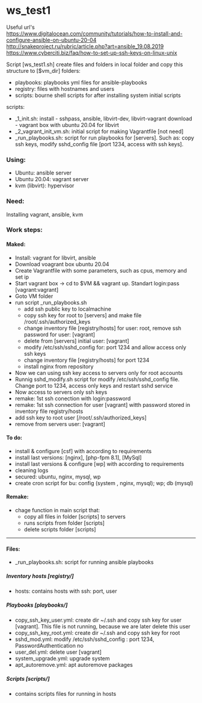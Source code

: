 # ws_test1

Useful url's \
https://www.digitalocean.com/community/tutorials/how-to-install-and-configure-ansible-on-ubuntu-20-04 \
http://snakeproject.ru/rubric/article.php?art=ansible_19.08.2019 \
https://www.cyberciti.biz/faq/how-to-set-up-ssh-keys-on-linux-unix 

Script [ws_test1.sh] create files and folders in local folder and copy this structure to [$vm_dir]
 folders: 
  * playbooks: playbooks yml files for ansible-playbooks
  * registry:  files with hostnames and users
  * scripts:   bourne shell scripts for after installing system initial scripts
 
 scripts:
  * _1_init.sh: install - sshpass, ansible, libvirt-dev, libvirt-vagrant
                    download - vagrant box with ubuntu 20.04 for libvirt
  * _2_vagrant_init_vm.sh: initial script for making Vagrantfile [not need]
  * _run_playbooks.sh: script for run playbooks for [servers]. Such as: copy ssh keys, modify sshd_config file [port 1234, access with ssh keys].
          
### Using:
  * Ubuntu: ansible server
  * Ubuntu 20.04: vagrant server
  * kvm (libvirt): hypervisor
### Need:
  Installing vagrant, ansible, kvm
  
### Work steps:
 #### Maked:
  - Install: vagrant for libvirt, ansible
  - Download voagrant box ubuntu 20.04
  - Create Vagrantfile with some parameters, such as cpus, memory and set ip
  - Start vagrant box -> cd to $VM && vagrant up. Standart login:pass [vagrant:vagrant]
  - Goto VM folder
  - run script _run_playbooks.sh
    - add ssh public key to localmachine
    - copy ssh key for root to [servers] and make file /root/.ssh/authorized_keys
    - change inventory file [registry/hosts] for user: root, remove ssh password for user: [vagrant]
    - delete from [servers] initial user: [vagrant]
    - modify /etc/ssh/sshd_config for: port 1234 and allow access only ssh keys
    - change inventory file [registry/hosts] for port 1234
    - install nginx from repository
  - Now we can using ssh key access to servers only for root accounts
  - Runnig sshd_modify.sh script for modify /etc/ssh/sshd_config file. Change port to 1234, access only keys and restart sshd service
  - Now access to servers only ssh keys
  - remake: 1st ssh conection with login:password
  - remake: 1st ssh connection for user [vagrant] witth password stored in inventory file registry/hosts
  - add ssh key to root user [/root/.ssh/authorized_keys]
  - remove from servers user: [vagrant]
 
#### To do:
  - install & configure [csf] with according to requirements
  - install last versions: [nginx], [php-fpm 8.1], [MySql]
  - install last versions & configure [wp] with according to requirements
  - cleaning logs
  - secured: ubuntu, nginx, mysql, wp
  - create cron script for bu: config (system , nginx, mysql); wp; db (mysql)

#### Remake:
  - chage function in main script that:
      - copy all files in folder [scripts] to servers
      - runs scripts from folder [scripts] 
      - delete scripts folder [scripts] 
----
#### Files:
 - _run_playbooks.sh: script for running ansible playbooks
##### Inventory hosts [registry/]
 - hosts: contains hosts with ssh: port, user
##### Playbooks [playbooks/]
 - copy_ssh_key_user.yml: create dir ~/.ssh and copy ssh key for user [vagrant]. This file is not running, because we are later delete this user
 - copy_ssh_key_root.yml: create dir ~/.ssh and copy ssh key for root
 - sshd_mod.yml: modify /etc/ssh/sshd_config : port 1234, PasswordAuthentication no
 - user_del.yml: delete user [vagrant]
 - system_upgrade.yml: upgrade system
 - apt_autoremove.yml: apt autoremove packages
##### Scripts [scripts/]
 - contains scripts files for running in hosts
 
 
 

